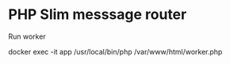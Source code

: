 # PHP Slim messsage router

Run worker

docker exec -it app /usr/local/bin/php /var/www/html/worker.php